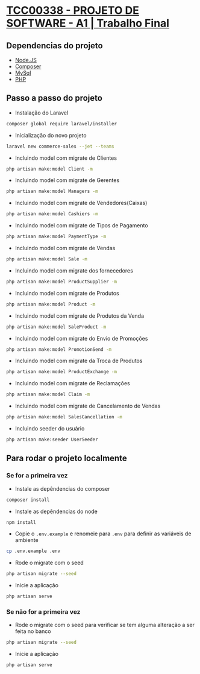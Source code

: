 # [TCC00338 - PROJETO DE SOFTWARE - A1 | Trabalho Final](https://classroom.google.com/u/1/c/MTIxMTY2OTI0MTkw/a/MTUwMzAyNzIyNDQ5/details)

## Dependencias do projeto
* [Node.JS](https://nodejs.org/)
* [Composer](https://getcomposer.org/)
* [MySql](https://www.mysql.com/)
* [PHP](https://www.php.net/)

## Passo a passo do projeto
* Instalação do Laravel
```sh
composer global require laravel/installer
```
* Inicialização do novo projeto
```sh
laravel new commerce-sales --jet --teams
```
* Incluindo model com migrate de Clientes
```sh
php artisan make:model Client -m
```
* Incluindo model com migrate de Gerentes
```sh
php artisan make:model Managers -m
```
* Incluindo model com migrate de Vendedores(Caixas)
```sh
php artisan make:model Cashiers -m
```
* Incluindo model com migrate de Tipos de Pagamento
```sh
php artisan make:model PaymentType -m
```
* Incluindo model com migrate de Vendas
```sh
php artisan make:model Sale -m
```
* Incluindo model com migrate dos fornecedores
```sh
php artisan make:model ProductSupplier -m
```
* Incluindo model com migrate de Produtos
```sh
php artisan make:model Product -m
```
* Incluindo model com migrate de Produtos da Venda
```sh
php artisan make:model SaleProduct -m
```
* Incluindo model com migrate do Envio de Promoções
```sh
php artisan make:model PromotionSend -m
```
* Incluindo model com migrate da Troca de Produtos
```sh
php artisan make:model ProductExchange -m
```
* Incluindo model com migrate de Reclamações
```sh
php artisan make:model Claim -m
```
* Incluindo model com migrate de Cancelamento de Vendas
```sh
php artisan make:model SalesCancellation -m
```
* Incluindo seeder do usuário
```sh
php artisan make:seeder UserSeeder
```

## Para rodar o projeto localmente

### Se for a primeira vez
* Instale as depêndencias do composer
```sh
composer install
```
* Instale as depêndencias do node
```sh
npm install
```
* Copie o `.env.example` e renomeie para `.env` para definir as variáveis de ambiente
```sh
cp .env.example .env
```
* Rode o migrate com o seed
```sh
php artisan migrate --seed
```
* Inicie a aplicação
```sh
php artisan serve
```
### Se não for a primeira vez
* Rode o migrate com o seed para verificar se tem alguma alteração a ser feita no banco
```sh
php artisan migrate --seed
```
* Inicie a aplicação
```sh
php artisan serve
```